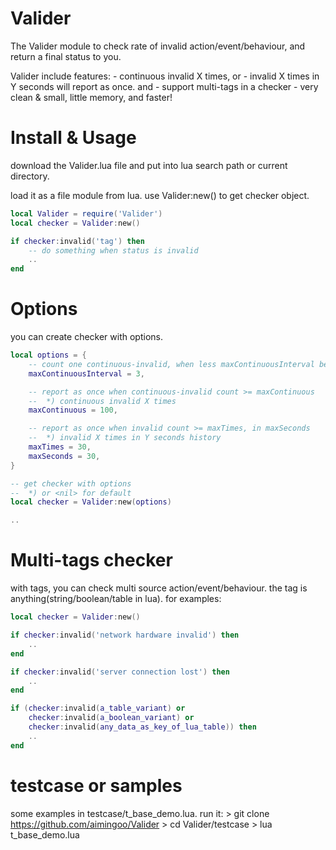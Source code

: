 # Valider
The Valider module to check rate of invalid action/event/behaviour, and return a final status to you.

Valider include features:
	- continuous invalid X times, or
	- invalid X times in Y seconds
will report as once. and
	- support multi-tags in a checker
	- very clean & small, little memory, and faster!

# Install & Usage
download the Valider.lua file and put into lua search path or current directory.

load it as a file module from lua. use Valider:new() to get checker object.
```lua
local Valider = require('Valider')
local checker = Valider:new()

if checker:invalid('tag') then
	-- do something when status is invalid
	..
end
```

# Options

you can create checker with options.
```lua
local options = {
	-- count one continuous-invalid, when less maxContinuousInterval between two invalids
	maxContinuousInterval = 3,

	-- report as once when continuous-invalid count >= maxContinuous
	--	*) continuous invalid X times
	maxContinuous = 100,

	-- report as once when invalid count >= maxTimes, in maxSeconds
	--	*) invalid X times in Y seconds history
	maxTimes = 30,
	maxSeconds = 30,
}

-- get checker with options
--	*) or <nil> for default
local checker = Valider:new(options)

..
```

# Multi-tags checker
with tags, you can check multi source action/event/behaviour. the tag is anything(string/boolean/table in lua). for examples:
```lua
local checker = Valider:new()

if checker:invalid('network hardware invalid') then
	..
end

if checker:invalid('server connection lost') then
	..
end

if (checker:invalid(a_table_variant) or
	checker:invalid(a_boolean_variant) or
	checker:invalid(any_data_as_key_of_lua_table)) then
	..
end
```

# testcase or samples
some examples in testcase/t_base_demo.lua. run it:
	> git clone https://github.com/aimingoo/Valider
	> cd Valider/testcase
	> lua t_base_demo.lua